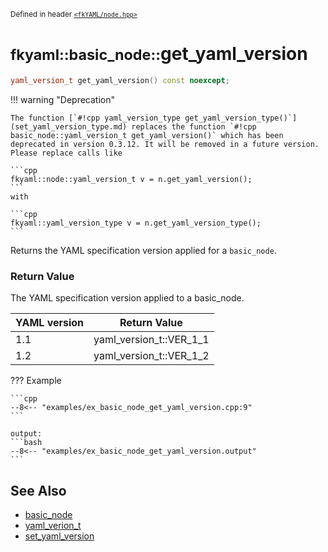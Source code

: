 <small>Defined in header [`<fkYAML/node.hpp>`](https://github.com/fktn-k/fkYAML/blob/develop/include/fkYAML/node.hpp)</small>

# <small>fkyaml::basic_node::</small>get_yaml_version

```cpp
yaml_version_t get_yaml_version() const noexcept;
```

!!! warning "Deprecation"

    The function [`#!cpp yaml_version_type get_yaml_version_type()`](set_yaml_version_type.md) replaces the function `#!cpp basic_node::yaml_version_t get_yaml_version()` which has been deprecated in version 0.3.12. It will be removed in a future version. Please replace calls like  
    
    ```cpp
    fkyaml::node::yaml_version_t v = n.get_yaml_version();
    ```
    with
    
    ```cpp
    fkyaml::yaml_version_type v = n.get_yaml_version_type();
    ```

Returns the YAML specification version applied for a `basic_node`.  

### **Return Value**

The YAML specification version applied to a basic_node.

| YAML version | Return Value            |
| ------------ | ----------------------- |
| 1.1          | yaml_version_t::VER_1_1 |
| 1.2          | yaml_version_t::VER_1_2 |

??? Example

    ```cpp
    --8<-- "examples/ex_basic_node_get_yaml_version.cpp:9"
    ```

    output:
    ```bash
    --8<-- "examples/ex_basic_node_get_yaml_version.output"
    ```

## **See Also**

* [basic_node](index.md)
* [yaml_verion_t](yaml_version_t.md)
* [set_yaml_version](set_yaml_version.md)
